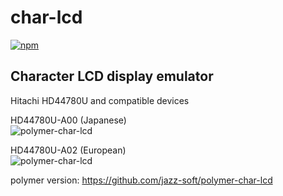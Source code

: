 # char-lcd

[![npm](https://img.shields.io/npm/v/char-lcd.svg)](https://www.npmjs.com/package/char-lcd)

## Character LCD display emulator
Hitachi HD44780U and compatible devices

HD44780U-A00 (Japanese)  
![polymer-char-lcd](https://jazz-soft.github.io/img/char-lcd-jp.png)

HD44780U-A02 (European)  
![polymer-char-lcd](https://jazz-soft.github.io/img/char-lcd-eu.png)


polymer version: https://github.com/jazz-soft/polymer-char-lcd
